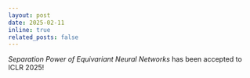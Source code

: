 ```yaml
---
layout: post
date: 2025-02-11
inline: true
related_posts: false
---
```


*Separation Power of Equivariant Neural Networks* has been accepted to ICLR 2025!

